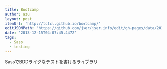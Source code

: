 ```yaml
---
title: Bootcamp
author: azu
layout: post
itemUrl: 'http://tctcl.github.io/bootcamp/'
editJSONPath: 'https://github.com/jser/jser.info/edit/gh-pages/data/2013/12/index.json'
date: '2013-12-15T04:07:45.447Z'
tags:
  - Sass
  - testing
---
```

SassでBDDライクなテストを書けるライブラリ
